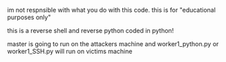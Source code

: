 im not respnsible with what you do with this code.
this is for "educational purposes only"

this is a reverse shell and reverse python coded in python!

master is going to run on the attackers machine
and worker1_python.py or worker1_SSH.py will run on victims machine
